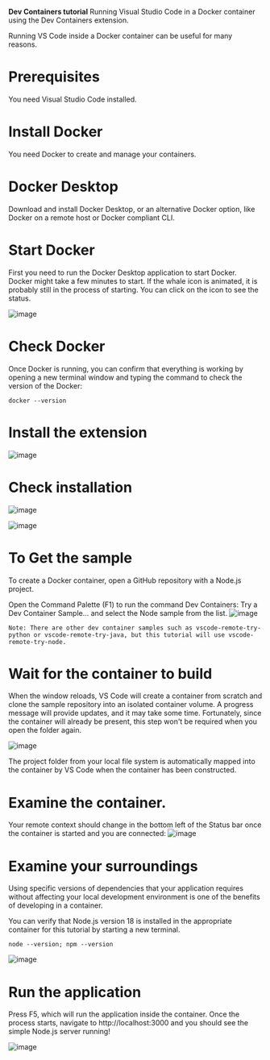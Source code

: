 **Dev Containers tutorial**
Running Visual Studio Code in a Docker container using the Dev Containers extension.

Running VS Code inside a Docker container can be useful for many reasons.

# Prerequisites
You need Visual Studio Code installed.

# Install Docker
You need Docker to create and manage your containers.

# Docker Desktop
Download and install Docker Desktop, or an alternative Docker option, like Docker on a remote host or Docker compliant CLI.

# Start Docker
First you need to run the Docker Desktop application to start Docker. Docker might take a few minutes to start. If the whale icon is animated, it is probably still in the process of starting. You can click on the icon to see the status.

![image](https://github.com/Shivani622/Python/assets/107998351/0aff854f-8379-4a9b-98e7-3e8341809664)

# Check Docker
Once Docker is running, you can confirm that everything is working by opening a new terminal window and typing the command to check the version of the Docker:
```
docker --version
```

# Install the extension
![image](https://github.com/Shivani622/Python/assets/107998351/e7a651cd-d78b-4f99-bbec-1b6f68da915f)

# Check installation
![image](https://github.com/Shivani622/Python/assets/107998351/3c2c9b60-0e00-41d1-9544-dda0a5d76900)

![image](https://github.com/Shivani622/Python/assets/107998351/28783eb9-c73e-4b11-8e59-bc6f975b297e)

# To Get the sample
To create a Docker container, open a GitHub repository with a Node.js project.

Open the Command Palette (F1) to run the command Dev Containers: Try a Dev Container Sample... and select the Node sample from the list.
![image](https://github.com/Shivani622/Python/assets/107998351/94e07f7a-7a99-4a0a-80f6-0e2704ee1b02)

```Note: There are other dev container samples such as vscode-remote-try-python or vscode-remote-try-java, but this tutorial will use vscode-remote-try-node.```

# Wait for the container to build
When the window reloads, VS Code will create a container from scratch and clone the sample repository into an isolated container volume. A progress message will provide updates, and it may take some time. Fortunately, since the container will already be present, this step won't be required when you open the folder again.

![image](https://github.com/Shivani622/Python/assets/107998351/c4aba334-8c13-4500-8f1c-cf319b0e0962)

The project folder from your local file system is automatically mapped into the container by VS Code when the container has been constructed.

# Examine the container.
Your remote context should change in the bottom left of the Status bar once the container is started and you are connected:
![image](https://github.com/Shivani622/Python/assets/107998351/05518063-389c-4c5e-b4ba-7ceae7143d86)

# Examine your surroundings
Using specific versions of dependencies that your application requires without affecting your local development environment is one of the benefits of developing in a container.

You can verify that Node.js version 18 is installed in the appropriate container for this tutorial by starting a new terminal. 
```
node --version; npm --version
```
![image](https://github.com/Shivani622/Python/assets/107998351/0fdde90f-27b9-45e6-86c5-be2c21777e54)

# Run the application
Press F5, which will run the application inside the container. Once the process starts, navigate to http://localhost:3000 and you should see the simple Node.js server running!

![image](https://github.com/Shivani622/Python/assets/107998351/fb1a449a-c269-4034-bbcf-5ef446bd3988)

